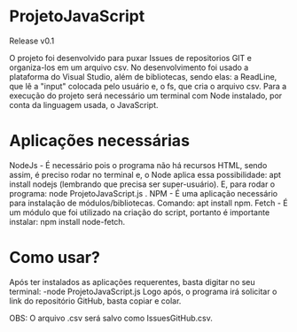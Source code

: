 # ProjetoJavaScript
Release v0.1

O projeto foi desenvolvido para puxar Issues de repositorios GIT e organiza-los em um arquivo csv. 
No desenvolvimento foi usado a plataforma do Visual Studio, além de bibliotecas, sendo elas: a ReadLine, que lê a "input" colocada pelo usuário e, o fs, que cria o arquivo csv.
Para a execução do projeto será necessário um terminal com Node instalado, por conta da linguagem usada, o JavaScript.

# Aplicações necessárias

NodeJs - É necessário pois o programa não há recursos HTML, sendo assim, é preciso rodar no terminal e, o Node aplica essa possibilidade: apt install nodejs (lembrando que precisa ser super-usuário). E, para rodar o programa: node ProjetoJavaScript.js .
NPM - É uma aplicação necessário para instalação de módulos/bibliotecas. Comando: apt install npm.
Fetch - É um módulo que foi utilizado na criação do script, portanto é importante instalar: npm install node-fetch. 

# Como usar?

Após ter instalados as aplicações requerentes, basta digitar no seu terminal: 
-node ProjetoJavaScript.js
Logo após, o programa irá solicitar o link do repositório GitHub, basta copiar e colar. 

OBS: O arquivo .csv será salvo como IssuesGitHub.csv.

